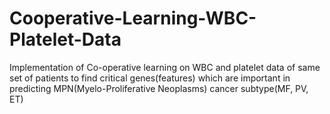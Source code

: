 # Cooperative-Learning-WBC-Platelet-Data
Implementation of Co-operative learning on WBC and platelet data of same set of patients to find critical genes(features) which are important in predicting MPN(Myelo-Proliferative Neoplasms) cancer subtype(MF, PV, ET)
